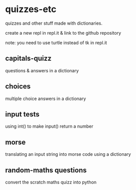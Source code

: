 # quizzes-etc
quizzes and other stuff made with dictionaries.

create a new repl in repl.it & link to the github repository

note: you need to use turtle instead of tk in repl.it

## capitals-quizz

questions & answers in a dictionary

## choices

multiple choice answers in a dictionary

## input tests

using int() to make input() return a number

## morse

translating an input string into morse code using a dictionary

## random-maths questions

convert the scratch maths quizz into python
